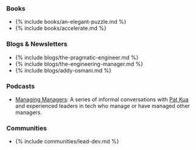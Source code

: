 <!-- Reading -->

### Books

- {% include books/an-elegant-puzzle.md %}
- {% include books/accelerate.md %}

<!-- ### Websites -->
<!-- ### Blog Posts and Articles -->

### Blogs & Newsletters

- {% include blogs/the-pragmatic-engineer.md %}
- {% include blogs/the-engineering-manager.md %}
- {% include blogs/addy-osmani.md %}

<!-- ### People to Follow -->

<!-- Listening -->

### Podcasts

- [Managing Managers](https://managingmanagers.tech/): A series of informal conversations with [Pat Kua](https://www.patkua.com/) and experienced leaders in tech who manage or have managed other managers.

<!-- Watching -->

<!-- Discussing -->

### Communities

- {% include communities/lead-dev.md %}

<!-- Doing -->